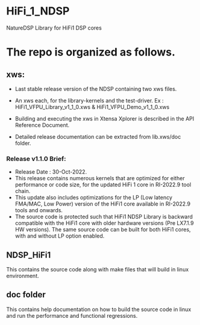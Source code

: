 # HiFi_1_NDSP
NatureDSP Library for HiFi1 DSP cores

# The repo is organized as follows.

## xws:
  * Last stable release version of the NDSP containing two xws files.

  * An xws each, for the library-kernels and the test-driver.
    Ex : HiFi1_VFPU_Library_v1_1_0.xws & HiFi1_VFPU_Demo_v1_1_0.xws

  * Building and executing the xws in Xtensa Xplorer is described in the API Reference Document. 
  * Detailed release documentation can be extracted from lib.xws/doc folder.

### Release v1.1.0 Brief: 
  * Release Date : 30-Oct-2022.  
  * This release contains numerous kernels that are optimized for either performance or code size, 
    for the updated HiFi 1 core in RI-2022.9 tool chain.
  * This update also includes optimizations for the LP (Low latency FMA/MAC, Low Power) version of the 
    HiFi1 core available in RI-2022.9 tools and onwards. 
  * The source code is protected such that HiFi1 NDSP Library is backward compatible with the HiFi1 core 
    with older hardware versions (Pre LX7.1.9 HW versions). 
    The same source code can be built for both HiFi1 cores, with and without LP option enabled. 
    

## NDSP_HiFi1
This contains the source code along with make files that will build in linux environment.  

## doc folder
This contains help documentation on how to build the source code in linux and run the performance and functional regressions. 
